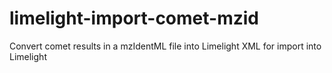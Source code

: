 # limelight-import-comet-mzid
Convert comet results in a mzIdentML file into Limelight XML for import into Limelight
